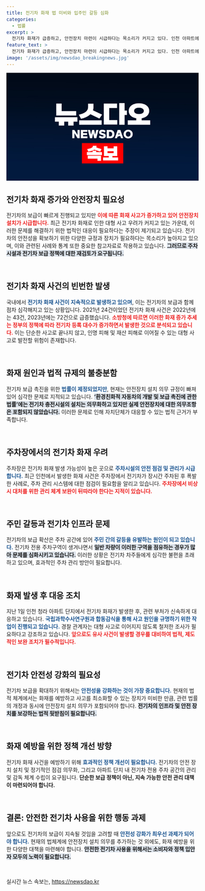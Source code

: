 ```yaml
---
title: 전기차 화재 법 미비와 입주민 갈등 심화
categories:
  - 법률
excerpt: >
  전기차 화재가 급증하고, 안전장치 마련이 시급하다는 목소리가 커지고 있다. 인천 아파트에서 발생한 폭발 사고로 인해, 시민들은 불안감에 휩싸였고 지하주차장 출입금지 현수막까지 등장했다. 이제 친환경차 보급과 함께 안전 대책도 반드시 필요하다!
feature_text: >
  전기차 화재가 급증하고, 안전장치 마련이 시급하다는 목소리가 커지고 있다. 인천 아파트에서 발생한 폭발 사고로 인해, 시민들은 불안감에 휩싸였고 지하주차장 출입금지 현수막까지 등장했다. 이제 친환경차 보급과 함께 안전 대책도 반드시 필요하다!
image: '/assets/img/newsdao_breakingnews.jpg'
---
```


<p><img src="/assets/img/newsdao_breakingnews.jpg" alt="flaretime 속보" /></p>

<h2 data-ke-size="size26">전기차 화재 증가와 안전장치 필요성</h2>

<p data-ke-size="size16">전기차의 보급이 빠르게 진행되고 있지만 <b><span style="color: #ee2323;">이에 따른 화재 사고가 증가하고 있어 안전장치 설치가 시급합니다.</span></b> 최근 전기차 화재로 인한 대형 사고 우려가 커지고 있는 가운데, 이러한 문제를 해결하기 위한 법적인 대응이 필요하다는 주장이 제기되고 있습니다. 전기차의 안전성을 확보하기 위한 다양한 규정과 장치가 필요하다는 목소리가 높아지고 있으며, 이와 관련된 사례와 통계 또한 중요한 참고자료로 작용하고 있습니다. <b><span style="background-color: #21538527;">그러므로 주차 시설과 전기차 보급 정책에 대한 재검토가 요구됩니다.</span></b></p>

<p data-ke-size="size16">&nbsp;</p>

<h2 data-ke-size="size26">전기차 화재 사건의 빈번한 발생</h2>

<p data-ke-size="size16">국내에서 <b><span style="color: #1a5490;">전기차 화재 사건이 지속적으로 발생하고 있으며</span></b>, 이는 전기차의 보급과 함께 점차 심각해지고 있는 상황입니다. 2021년 24건이었던 전기차 화재 사건은 2022년에는 43건, 2023년에는 72건으로 급증했습니다. <b><span style="color: #ee2323;">소방청에 따르면 이러한 화재 증가 추세는 정부의 정책에 따라 전기차 등록 대수가 증가하면서 발생한 것으로 분석되고 있습니다.</span></b> 이는 단순한 사고로 끝나지 않고, 인명 피해 및 재산 피해로 이어질 수 있는 대형 사고로 발전할 위험이 존재합니다.</p>

<p data-ke-size="size16">&nbsp;</p>

<h2 data-ke-size="size26">화재 원인과 법적 규제의 불충분함</h2>

<p data-ke-size="size16">전기차 보급 촉진을 위한 <b><span style="color: #1a5490;">법률이 제정되었지만</span></b>, 현재는 안전장치 설치 의무 규정이 빠져 있어 심각한 문제로 지적되고 있습니다. <b><span style="background-color: #21538527;">‘환경친화적 자동차의 개발 및 보급 촉진에 관한 법률’에는 전기차 충전시설의 설치는 의무화하고 있지만 실제 안전장치에 대한 의무조항은 포함되지 않았습니다.</span></b> 이러한 문제로 인해 자치단체가 대응할 수 있는 법적 근거가 부족합니다.</p>

<p data-ke-size="size16">&nbsp;</p>

<h2 data-ke-size="size26">주차장에서의 전기차 화재 우려</h2>

<p data-ke-size="size16">주차장은 전기차 화재 발생 가능성이 높은 곳으로 <b><span style="color: #1a5490;">주차시설의 안전 점검 및 관리가 시급합니다.</span></b> 최근 인천에서 발생한 화재 사건은 주차장에서 전기차가 장시간 주차된 후 폭발한 사례로, 주차 관리 시스템에 대한 점검이 필요함을 알리고 있습니다. <b><span style="color: #ee2323;">주차장에서 비상시 대처를 위한 관리 체계 보완이 뒤따라야 한다는 지적이 있습니다.</span></b></p>

<p data-ke-size="size16">&nbsp;</p>

<h2 data-ke-size="size26">주민 갈등과 전기차 인프라 문제</h2>

<p data-ke-size="size16">전기차의 보급 확산은 주차 공간에 있어 <b><span style="color: #1a5490;">주민 간의 갈등을 유발하는 원인이 되고 있습니다.</span></b> 전기차 전용 주차구역이 생겨나면서 <b><span style="background-color: #21538527;">일반 차량이 이러한 구역을 점유하는 경우가 많아 문제를 심화시키고 있습니다.</span></b> 이러한 상황은 전기차 차주들에게 심각한 불편을 초래하고 있으며, 효과적인 주차 관리 방안이 필요합니다.</p>

<p data-ke-size="size16">&nbsp;</p>

<h2 data-ke-size="size26">화재 발생 후 대응 조치</h2>

<p data-ke-size="size16">지난 1일 인천 청라 아파트 단지에서 전기차 화재가 발생한 후, 관련 부처가 신속하게 대응하고 있습니다. <b><span style="color: #1a5490;">국립과학수사연구원과 합동감식을 통해 사고 원인을 규명하기 위한 작업이 진행되고 있습니다.</span></b> 경찰 관계자는 대형 사고로 이어지지 않도록 철저한 조사가 필요하다고 강조하고 있습니다. <b><span style="color: #ee2323;">앞으로도 유사 사건이 발생할 경우를 대비하여 법적, 제도적인 보완 조치가 필수적입니다.</span></b></p>

<p data-ke-size="size16">&nbsp;</p>

<h2 data-ke-size="size26">전기차 안전성 강화의 필요성</h2>

<p data-ke-size="size16">전기차 보급을 확대하기 위해서는 <b><span style="color: #1a5490;">안전성을 강화하는 것이 가장 중요합니다.</span></b> 현재의 법적 체계에서는 화재를 예방하고 사고를 최소화할 수 있는 장치가 미비한 만큼, 관련 법률의 개정과 동시에 안전장치 설치 의무가 포함되어야 합니다. <b><span style="background-color: #21538527;">전기차의 인프라 및 안전 장치를 보강하는 법적 뒷받침이 필요합니다.</span></b></p>

<p data-ke-size="size16">&nbsp;</p>

<h2 data-ke-size="size26">화재 예방을 위한 정책 개선 방향</h2>

<p data-ke-size="size16">전기차 화재 사건을 예방하기 위해 <b><span style="color: #1a5490;">효과적인 정책 개선이 필요합니다.</span></b> 전기차의 안전 장치 설치 및 정기적인 점검 의무화, 그리고 아파트 단지 내 전기차 전용 주차 공간의 관리 및 감독 체계 수립이 요구됩니다. <b><span style="ee2323;">단순한 보급 정책이 아닌, 지속 가능한 안전 관리 대책이 마련되어야 합니다.</span></b></p>

<p data-ke-size="size16">&nbsp;</p>

<h2 data-ke-size="size26">결론: 안전한 전기차 사용을 위한 행동 과제</h2>

<p data-ke-size="size16">앞으로도 전기차의 보급이 지속될 것임을 고려할 때 <b><span style="color: #1a5490;">안전성 강화가 최우선 과제가 되어야 합니다.</span></b> 현재의 법체계에 안전장치 설치 의무를 추가하는 것 외에도, 화재 예방을 위한 다양한 대책을 마련해야 합니다. <b><span style="background-color: #21538527;">안전한 전기차 사용을 위해서는 소비자와 정책 입안자 모두의 노력이 필요합니다.</span></b></p>

<p data-ke-size="size16">&nbsp;</p>
실시간 뉴스 속보는, <a href="https://newsdao.kr" rel="dofollow">https://newsdao.kr</a>


